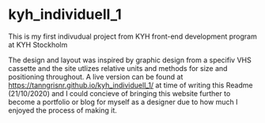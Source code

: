 # kyh_individuell_1
This is my first indivudual project from KYH front-end development program at KYH Stockholm

The design and layout was inspired by graphic design from a specifiv VHS cassette and the site utlizes relative units and methods for size and positioning throughout.
A live version can be found at https://tanngrisnr.github.io/kyh_individuell_1/ at time of writing this Readme (21/10/2020) and I could concieve of bringing this website further to become a portfolio or blog for myself as a designer due to how much I enjoyed the process of making it.
